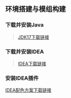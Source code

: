 ## 环境搭建与模组构建

### 下载并安装Java
> [JDK17下载链接](https://www.oracle.com/java/technologies/javase/jdk17-archive-downloads.html)

### 下载并安装IDEA
> [IDEA下载链接](https://www.jetbrains.com/idea/download/)

### 安装IDEA插件
[IDEA配色方案下载链接](https://dubhe-team.lanzouj.com/iqVsd1pt7j1i)

